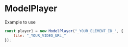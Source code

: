 # ModelPlayer

Example to use
``` js
const player1 = new ModelPlayer("_YOUR_ELEMENT_ID_", {
    file: "_YOUR_VIDEO_URL_"
});
```

